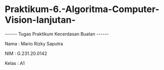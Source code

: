 # Praktikum-6.-Algoritma-Computer-Vision-lanjutan-

------ Tugas Praktikum Kecerdasan Buatan ------

Nama  : Mario  Rizky Saputra

NIM   : G.231.20.0142

Kelas : A1
